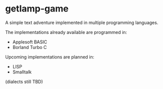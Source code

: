 # getlamp-game
A simple text adventure implemented in multiple programming languages.

The implementations already available are programmed in:
- Applesoft BASIC
- Borland Turbo C

Upcoming implementations are planned in:
- LISP
- Smalltalk

(dialects still TBD)
